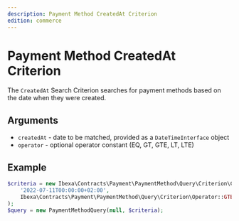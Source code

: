 ```yaml
---
description: Payment Method CreatedAt Criterion
edition: commerce
---
```


# Payment Method CreatedAt Criterion

The `CreatedAt` Search Criterion searches for payment methods based on the date when they were created.

## Arguments

- `createdAt` - date to be matched, provided as a `DateTimeInterface` object
- `operator` - optional operator constant (EQ, GT, GTE, LT, LTE)

## Example

``` php
$criteria = new Ibexa\Contracts\Payment\PaymentMethod\Query\Criterion\CreatedAt(
    '2022-07-11T00:00:00+02:00',
    Ibexa\Contracts\Payment\PaymentMethod\Query\Criterion\Operator::GTE
);
$query = new PaymentMethodQuery(null, $criteria);
```